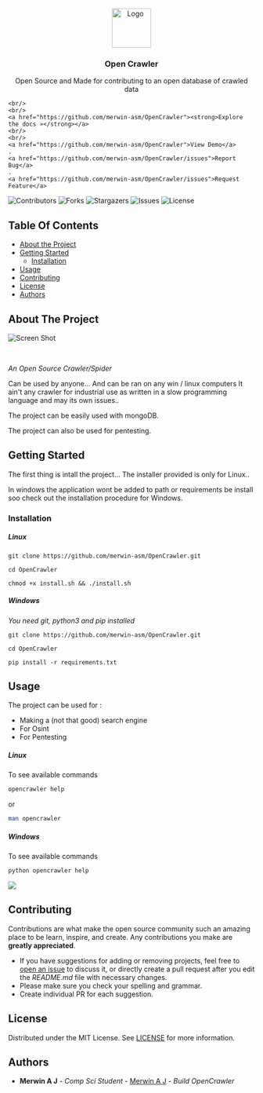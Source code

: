<br/>
<p align="center">
  <a href="https://github.com/merwin-asm/OpenCrawler">
    <img src="https://media.discordapp.net/attachments/951417646191083551/1099925527403446302/image.png?width=413&height=413" alt="Logo" width="80" height="80">
  </a>

  <h3 align="center">Open Crawler</h3>

  <p align="center">
    Open Source and Made for contributing to an open database of crawled data


    <br/>
    <br/>
    <a href="https://github.com/merwin-asm/OpenCrawler"><strong>Explore the docs »</strong></a>
    <br/>
    <br/>
    <a href="https://github.com/merwin-asm/OpenCrawler">View Demo</a>
    .
    <a href="https://github.com/merwin-asm/OpenCrawler/issues">Report Bug</a>
    .
    <a href="https://github.com/merwin-asm/OpenCrawler/issues">Request Feature</a>
  </p>
</p>

![Contributors](https://img.shields.io/github/contributors/merwin-asm/OpenCrawler?color=dark-green) ![Forks](https://img.shields.io/github/forks/merwin-asm/OpenCrawler?style=social) ![Stargazers](https://img.shields.io/github/stars/merwin-asm/OpenCrawler?style=social) ![Issues](https://img.shields.io/github/issues/merwin-asm/OpenCrawler) ![License](https://img.shields.io/github/license/merwin-asm/OpenCrawler) 

## Table Of Contents

* [About the Project](#about-the-project)
* [Getting Started](#getting-started)
  * [Installation](#installation)
* [Usage](#usage)
* [Contributing](#contributing)
* [License](#license)
* [Authors](#authors)

## About The Project

![Screen Shot](https://cdn.discordapp.com/attachments/951417646191083551/1099926374954827936/image.png)

<br>

*An Open Source Crawler/Spider*

Can be used by anyone... And can be ran on any win / linux computers
It ain't any crawler for industrial use as written in a slow programming language and may its own issues..

The project can be easily used with mongoDB.

The project can also be used for pentesting.


## Getting Started

The first thing is intall the project... 
The installer provided is only for Linux..

In windows the application wont be added to path or requirements be install soo check out the installation procedure for Windows.

### Installation

##### Linux

```shell
git clone https://github.com/merwin-asm/OpenCrawler.git
```
```shell
cd OpenCrawler
```
```shell
chmod +x install.sh && ./install.sh
```

##### Windows

*You need git, python3 and pip installed*

```shell
git clone https://github.com/merwin-asm/OpenCrawler.git
```
```shell
cd OpenCrawler
```
```shell
pip install -r requirements.txt
```

## Usage

The project can be used for :
- Making a (not that good) search engine
- For Osint
- For Pentesting

##### Linux

To see available commands

```sh
opencrawler help
```

or

```sh
man opencrawler
```

##### Windows

To see available commands

```sh
python opencrawler help
```

<img src="https://cdn.discordapp.com/attachments/951417646191083551/1099935329189888040/image.png?width=500&height=250">



## Contributing

Contributions are what make the open source community such an amazing place to be learn, inspire, and create. Any contributions you make are **greatly appreciated**.
* If you have suggestions for adding or removing projects, feel free to [open an issue](https://github.com/merwin-asm/OpenCrawler/issues/new) to discuss it, or directly create a pull request after you edit the *README.md* file with necessary changes.
* Please make sure you check your spelling and grammar.
* Create individual PR for each suggestion.


## License

Distributed under the MIT License. See [LICENSE](https://github.com/merwin-asm/OpenCrawler/blob/main/LICENSE) for more information.

## Authors

* **Merwin A J** - *Comp Sci Student* - [Merwin A J](https://github.com/merwin-asm/) - *Build OpenCrawler*

